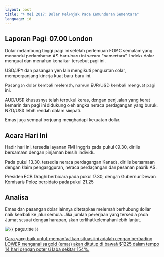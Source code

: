 ```yaml
---
layout: post
title: "4 Mei 2017: Dolar Melonjak Pada Kemunduran Sementara"
language: id
---
```

## Laporan Pagi: 07.00 London

Dolar melambung tinggi pagi ini setelah pertemuan FOMC semalam yang menandai perlambatan AS baru-baru ini secara "sementara". Indeks dolar menguat dan menahan kenaikan tersebut pagi ini.

USD/JPY dan pasangan yen lain mengikuti penguatan dolar, memperpanjang kinerja kuat baru-baru ini.

Pasangan dolar kembali melemah, namun EUR/USD kembali menguat pagi ini.

AUD/USD khususnya telah terpukul keras, dengan penjualan yang berat kemarin dan pagi ini didukung oleh angka neraca perdagangan yang buruk. NZD/USD lebih rendah dalam simpati.

Emas juga sempat berjuang menghadapi kekuatan dollar.

## Acara Hari Ini

Hadir hari ini, tersedia layanan PMI Inggris pada pukul 09.30, dirilis bersamaan dengan pinjaman bersih individu.

Pada pukul 13.30, tersedia neraca perdagangan Kanada, dirilis bersamaan dengan klaim pengangguran, neraca perdagangan dan pesanan pabrik AS.

Presiden ECB Draghi berbicara pada pukul 17.30, dengan Gubernur Dewan Komisaris Poloz berpidato pada pukul 21.25.

## Analisa

Emas dan pasangan dolar lainnya ditetapkan melemah berhubung dollar naik kembali ke jalur semula. Jika jumlah pekerjaan yang tersedia pada Jumat sesuai dengan harapan, akan terlihat kelemahan lebih lanjut.

<img src="{{ site.url }}/images/id-04-may-17.png" alt="{{ page.title }}" title="{{ page.title }}">

<a href="%LINK%%?currency=USD& market=metals&duration_amount=14&duration_units=d&amount=10&amount_type=payout&expiry_type=duration&underlying=frxXAUUSD&formname=higherlower&barrier=1225" target="_blank">Cara yang baik untuk memanfaatkan situasi ini adalah dengan bertrading LOWER menganalisa gold (emas) akan ditutup di bawah $1225 dalam tempo 14 hari dengan potensi laba sekitar 154%.</a>